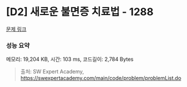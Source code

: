 # [D2] 새로운 불면증 치료법 - 1288 

[문제 링크](https://swexpertacademy.com/main/code/problem/problemDetail.do?contestProbId=AV18_yw6I9MCFAZN) 

### 성능 요약

메모리: 19,204 KB, 시간: 103 ms, 코드길이: 2,784 Bytes



> 출처: SW Expert Academy, https://swexpertacademy.com/main/code/problem/problemList.do